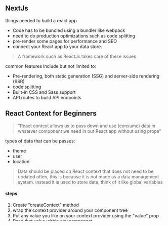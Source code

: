 ## NextJs
things needed to build a react app
- Code has to be bundled using a bundler like webpack 
- need to do production optimizations such as code splitting
-  pre-render some pages for performance and SEO
-  connect your React app to your data store.

> A framework such as ReactJs takes care of these issues

common features include but not limited to:
- Pre-rendering, both static generation (SSG) and server-side rendering (SSR)
- code splitting
- Built-in CSS and Sass support
- API routes to build API endpoints

## React Context for Beginners
> "React context allows us to pass down and use (consume) data in whatever component we need in our React app without using props"

types of data that can be passes:
- theme
- user
- location

> Data should be placed on React context that does not need to be updated often, this is because it is not made as a data management system. instead it is used to store data, think of it like global variables

#### steps
1. Create "createContext" method
2. wrap the context provider around your component tree
3. Put any value you like on your context provider using the "value" prop
4. Read that value within any component

## Sources
[nextjs](https://nextjs.org/learn/basics/create-nextjs-app)
[react](https://www.freecodecamp.org/news/react-context-for-beginners/)
